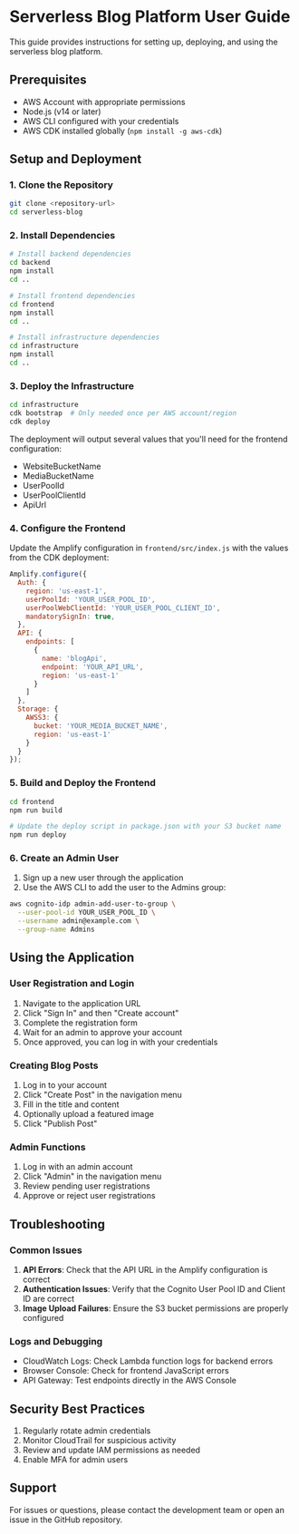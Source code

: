 # Serverless Blog Platform User Guide

This guide provides instructions for setting up, deploying, and using the serverless blog platform.

## Prerequisites

- AWS Account with appropriate permissions
- Node.js (v14 or later)
- AWS CLI configured with your credentials
- AWS CDK installed globally (`npm install -g aws-cdk`)

## Setup and Deployment

### 1. Clone the Repository

```bash
git clone <repository-url>
cd serverless-blog
```

### 2. Install Dependencies

```bash
# Install backend dependencies
cd backend
npm install
cd ..

# Install frontend dependencies
cd frontend
npm install
cd ..

# Install infrastructure dependencies
cd infrastructure
npm install
cd ..
```

### 3. Deploy the Infrastructure

```bash
cd infrastructure
cdk bootstrap  # Only needed once per AWS account/region
cdk deploy
```

The deployment will output several values that you'll need for the frontend configuration:

- WebsiteBucketName
- MediaBucketName
- UserPoolId
- UserPoolClientId
- ApiUrl

### 4. Configure the Frontend

Update the Amplify configuration in `frontend/src/index.js` with the values from the CDK deployment:

```javascript
Amplify.configure({
  Auth: {
    region: 'us-east-1',
    userPoolId: 'YOUR_USER_POOL_ID',
    userPoolWebClientId: 'YOUR_USER_POOL_CLIENT_ID',
    mandatorySignIn: true,
  },
  API: {
    endpoints: [
      {
        name: 'blogApi',
        endpoint: 'YOUR_API_URL',
        region: 'us-east-1'
      }
    ]
  },
  Storage: {
    AWSS3: {
      bucket: 'YOUR_MEDIA_BUCKET_NAME',
      region: 'us-east-1'
    }
  }
});
```

### 5. Build and Deploy the Frontend

```bash
cd frontend
npm run build

# Update the deploy script in package.json with your S3 bucket name
npm run deploy
```

### 6. Create an Admin User

1. Sign up a new user through the application
2. Use the AWS CLI to add the user to the Admins group:

```bash
aws cognito-idp admin-add-user-to-group \
  --user-pool-id YOUR_USER_POOL_ID \
  --username admin@example.com \
  --group-name Admins
```

## Using the Application

### User Registration and Login

1. Navigate to the application URL
2. Click "Sign In" and then "Create account"
3. Complete the registration form
4. Wait for an admin to approve your account
5. Once approved, you can log in with your credentials

### Creating Blog Posts

1. Log in to your account
2. Click "Create Post" in the navigation menu
3. Fill in the title and content
4. Optionally upload a featured image
5. Click "Publish Post"

### Admin Functions

1. Log in with an admin account
2. Click "Admin" in the navigation menu
3. Review pending user registrations
4. Approve or reject user registrations

## Troubleshooting

### Common Issues

1. **API Errors**: Check that the API URL in the Amplify configuration is correct
2. **Authentication Issues**: Verify that the Cognito User Pool ID and Client ID are correct
3. **Image Upload Failures**: Ensure the S3 bucket permissions are properly configured

### Logs and Debugging

- CloudWatch Logs: Check Lambda function logs for backend errors
- Browser Console: Check for frontend JavaScript errors
- API Gateway: Test endpoints directly in the AWS Console

## Security Best Practices

1. Regularly rotate admin credentials
2. Monitor CloudTrail for suspicious activity
3. Review and update IAM permissions as needed
4. Enable MFA for admin users

## Support

For issues or questions, please contact the development team or open an issue in the GitHub repository.
